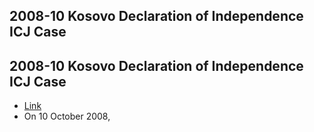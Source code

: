 ## 2008-10 Kosovo Declaration of Independence ICJ Case

## 2008-10 Kosovo Declaration of Independence ICJ Case
- [Link](https://en.wikipedia.org/wiki/Advisory_opinion_on_Kosovo%27s_declaration_of_independence)
- On 10 October 2008,